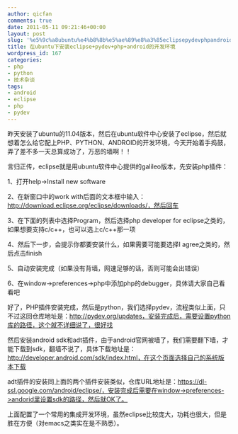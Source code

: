 ```yaml
---
author: qicfan
comments: true
date: 2011-05-11 09:21:46+00:00
layout: post
slug: '%e5%9c%a8ubuntu%e4%b8%8b%e5%ae%89%e8%a3%85eclipsepydevphpandroid%e7%9a%84%e5%bc%80%e5%8f%91%e7%8e%af%e5%a2%83'
title: 在ubuntu下安装eclipse+pydev+php+android的开发环境
wordpress_id: 167
categories:
- php
- python
- 技术杂谈
tags:
- android
- eclipse
- php
- pydev
---
```


昨天安装了ubuntu的11.04版本，然后在ubuntu软件中心安装了eclipse，然后就想着怎么给它配上PHP、PYTHON、ANDROID的开发环境，今天开始着手捣鼓，弄了差不多一天总算成功了，万恶的墙啊！！

言归正传，eclipse就是用ubuntu软件中心提供的galileo版本，先安装php插件：

1、打开help->Install new software

2、在新窗口中的work with后面的文本框中输入：http://download.eclipse.org/eclipse/downloads/，然后回车

3、在下面的列表中选择Program，然后选择php developer for eclipse之类的，如果想要支持c/c++，也可以选上c/c++那一项

4、然后下一步，会提示你都要安装什么，如果需要可能要选择I agree之类的，然后点击finish

5、自动安装完成（如果没有背墙，网速足够的话，否则可能会出错误）

6、在window->preferences->php中添加php的debugger，具体请大家自己看看吧

好了，PHP插件安装完成，然后是python，我们选择pydev，流程类似上面，只不过这回仓库地址是：http://pydev.org/updates，安装完成后，需要设置python库的路径，这个就不详细说了，很好找

然后安装android sdk和adt插件，由于android官网被墙了，我们需要翻下墙，才能下载到sdk，翻墙不说了，具体下载地址是：http://developer.android.com/sdk/index.html，在这个页面选择自己的系统版本下载

adt插件的安装同上面的两个插件安装类似，仓库URL地址是：https://dl-ssl.google.com/android/eclipse/，安装完成后需要在window->preferences->andorid里设置sdk的路径，然后就OK了。



上面配置了一个常用的集成开发环境，虽然eclipse比较庞大，功耗也很大，但是胜在方便（对emacs之类实在是不熟悉）。
